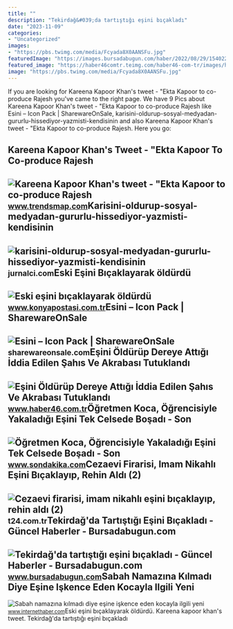 ```yaml
---
title: ""
description: "Tekirdağ&#039;da tartıştığı eşini bıçakladı"
date: "2023-11-09"
categories:
- "Uncategorized"
images:
- "https://pbs.twimg.com/media/Fcyada8X0AANSFu.jpg"
featuredImage: "https://images.bursadabugun.com/haber/2022/08/29/1540220-tekirdag-da-tartistigi-esini-bicakladi-630cfd9c774b1.jpg"
featured_image: "https://haber46comtr.teimg.com/haber46-com-tr/images/haberler/2016/06/esini_oldurup_dereye_attigi_iddia_edilen_sahis_ve_akrabasi_tutuklandi.jpg"
image: "https://pbs.twimg.com/media/Fcyada8X0AANSFu.jpg"
---
```


If you are looking for Kareena Kapoor Khan's tweet - "Ekta Kapoor to co-produce Rajesh you've came to the right page. We have 9 Pics about Kareena Kapoor Khan's tweet - "Ekta Kapoor to co-produce Rajesh like Esini – Icon Pack | SharewareOnSale, karisini-oldurup-sosyal-medyadan-gururlu-hissediyor-yazmisti-kendisinin and also Kareena Kapoor Khan's tweet - "Ekta Kapoor to co-produce Rajesh. Here you go:

Kareena Kapoor Khan's Tweet - "Ekta Kapoor To Co-produce Rajesh
---------------------------------------------------------------

 ![Kareena Kapoor Khan's tweet - "Ekta Kapoor to co-produce Rajesh](https://pbs.twimg.com/media/Fcyada8X0AANSFu.jpg) <small>www.trendsmap.com</small>Karisini-oldurup-sosyal-medyadan-gururlu-hissediyor-yazmisti-kendisinin
-----------------------------------------------------------------------

 ![karisini-oldurup-sosyal-medyadan-gururlu-hissediyor-yazmisti-kendisinin](https://jurnalci.com/wp-content/uploads/2022/09/karisini-oldurup-sosyal-medyadan-gururlu-hissediyor-yazmisti-kendisinin-esini-aldattigi-ortaya-cikti-JuMzzhCv.jpg) <small>jurnalci.com</small>Eski Eşini Bıçaklayarak öldürdü
-------------------------------

 ![Eski eşini bıçaklayarak öldürdü](https://www.konyapostasi.com.tr/images/haberler/2022/05/eski-esini-bicaklayarak-oldurdu-1651536042.jpg) <small>www.konyapostasi.com.tr</small>Esini – Icon Pack | SharewareOnSale
-----------------------------------

 ![Esini – Icon Pack | SharewareOnSale](https://play-lh.googleusercontent.com/VOGLiDNrgKv0JdbinSGE5zEYW0xdzRIXLEJz0tvTCnfIjA3hJNOCe7r3j8P0RDDaAwY=w240-h480) <small>sharewareonsale.com</small>Eşini Öldürüp Dereye Attığı İddia Edilen Şahıs Ve Akrabası Tutuklandı
---------------------------------------------------------------------

 ![Eşini Öldürüp Dereye Attığı İddia Edilen Şahıs Ve Akrabası Tutuklandı](https://haber46comtr.teimg.com/haber46-com-tr/images/haberler/2016/06/esini_oldurup_dereye_attigi_iddia_edilen_sahis_ve_akrabasi_tutuklandi.jpg) <small>www.haber46.com.tr</small>Öğretmen Koca, Öğrencisiyle Yakaladığı Eşini Tek Celsede Boşadı - Son
---------------------------------------------------------------------

 ![Öğretmen Koca, Öğrencisiyle Yakaladığı Eşini Tek Celsede Boşadı - Son](https://i.sdacdn.com/haber/2015/01/20/ogretmen-koca-ogrencisiyle-yakaladigi-esini-t-6884906_x_osd.jpg) <small>www.sondakika.com</small>Cezaevi Firarisi, Imam Nikahlı Eşini Bıçaklayıp, Rehin Aldı (2)
---------------------------------------------------------------

 ![Cezaevi firarisi, imam nikahlı eşini bıçaklayıp, rehin aldı (2)](https://media-cdn.t24.com.tr/media/stories/2018/05/raw_cezaevi-firarisi-imam-nikahli-esini-bicaklayip-rehin-aldi-2_943527713.jpg) <small>t24.com.tr</small>Tekirdağ'da Tartıştığı Eşini Bıçakladı - Güncel Haberler - Bursadabugun.com
---------------------------------------------------------------------------

 ![Tekirdağ'da tartıştığı eşini bıçakladı - Güncel Haberler - Bursadabugun.com](https://images.bursadabugun.com/haber/2022/08/29/1540220-tekirdag-da-tartistigi-esini-bicakladi-630cfd9c774b1.jpg) <small>www.bursadabugun.com</small>Sabah Namazına Kılmadı Diye Eşine Işkence Eden Kocayla Ilgili Yeni
------------------------------------------------------------------

 ![Sabah namazına kılmadı diye eşine işkence eden kocayla ilgili yeni](https://i.internethaber.com/storage/files/images/2019/12/09/kocaeli-cezaevinden-cikan-esini-g-595y.jpg) <small>www.internethaber.com</small>Eski eşini bıçaklayarak öldürdü. Kareena kapoor khan's tweet. Tekirdağ'da tartıştığı eşini bıçakladı
